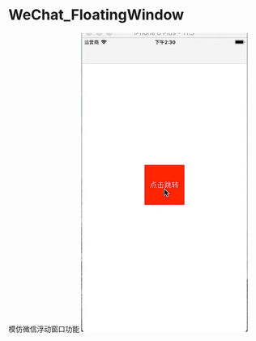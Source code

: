 # WeChat_FloatingWindow
模仿微信浮动窗口功能
![iamge](https://github.com/LW0916/WeChat_FloatingWindow/blob/master/WeChat_FloatingWindow/FloatingWindow/WeChat_FloatingWindow.gif)
